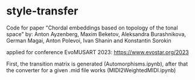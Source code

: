 # style-transfer

Code for paper "Chordal embeddings based on topology of the tonal space"
by: Anton Ayzenberg, Maxim Beketov, Aleksandra Burashnikova, German Magai, Anton Polevoi, Ivan Shanin and Konstantin Sorokin

applied for conference EvoMUSART 2023: https://www.evostar.org/2023

First, the transition matrix is generated (Automorphisms.ipynb), after that the converter for a given .mid file works (MIDI2WeightedMIDI.ipynb)

